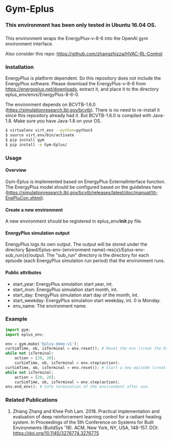 # Gym-Eplus
### This environment has been only tested in Ubuntu 16.04 OS.
###
This environment wraps the EnergyPlus-v-8-6 into the OpenAI gym environment interface.

Also consider this repo: https://github.com/zhangzhizza/HVAC-RL-Control

### Installation
EnergyPlus is platform dependent. So this repository does not include the EnergyPlus software. Please download
the EnergyPlus-v-8-6 from https://energyplus.net/downloads, extract it, and place it to the directory 
eplus_env/envs/EnergyPlus-8-6-0. 

The environment depends on BCVTB-1.6.0 (https://simulationresearch.lbl.gov/bcvtb). There 
is no need to re-install it since this repository already had it. But BCVTB-1.6.0 is compiled
with Java-1.8. Make sure you have Java-1.8 on your OS. 

```sh
$ virtualenv virt_env --python=python3
$ source virt_env/bin/activate
$ pip install gym
$ pip install -e Gym-Eplus/
```

### Usage
#### Overview
Gym-Eplus is implemented based on EnergyPlus ExternalInterface function. The EnergyPlus model should be configured
based on the guidelines here (https://simulationresearch.lbl.gov/bcvtb/releases/latest/doc/manual/tit-EnePluCon.xhtml).
#### Create a new environment
A new environment should be registered in eplus_env/__init__.py file.
#### EnergyPlus simulation output
EnergyPlus logs its own output. The output will be stored under the directory $pwd/Eplus-env-{environment name}-res{x}/Eplus-env-sub_run{x}/output. The "sub_run" directory is the directory for each episode (each EnergyPlus simulation run period) that the environment runs.

#### Public attributes
* start_year: EnergyPlus simulation start year, int.
* start_mon: EnergyPlus simulation start month, int.
* start_day: EnergyPlus simulation start day of the month, int.
* start_weekday: EnergyPlus simulation start weekday, int. 0 is Monday. 
* env_name: The environment name.

### Example

```python
import gym;
import eplus_env;

env = gym.make('Eplus-demo-v1');
curSimTime, ob, isTerminal = env.reset(); # Reset the env (creat the EnergyPlus subprocess)
while not isTerminal:
    action = [20, 20];
    curSimTime, ob, isTerminal = env.step(action);
curSimTime, ob, isTerminal = env.reset(); # Start a new episode (creat a new EnergyPlus subprocess)
while not isTerminal:
    action = [20, 20];
    curSimTime, ob, isTerminal = env.step(action);
env.end_env(); # Safe termination of the environment after use. 
```
### Related Publications
1. Zhiang Zhang and Khee Poh Lam. 2018. Practical implementation and evaluation of deep reinforcement learning control for a radiant heating system. In Proceedings of the 5th Conference on Systems for Built Environments (BuildSys '18). ACM, New York, NY, USA, 148-157. DOI: https://doi.org/10.1145/3276774.3276775
